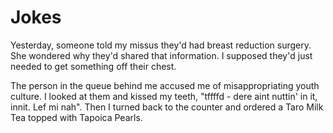 # Jokes

Yesterday, someone told my missus they'd had breast reduction surgery. She wondered why they'd shared that information. I supposed they'd just needed to get something off their chest.

The person in the queue behind me accused me of misappropriating youth culture. I looked at them and kissed my teeth, "tffffd - dere aint nuttin' in it, innit. Lef mi nah". Then I turned back to the counter and ordered a Taro Milk Tea topped with Tapoica Pearls.

&nbsp;
